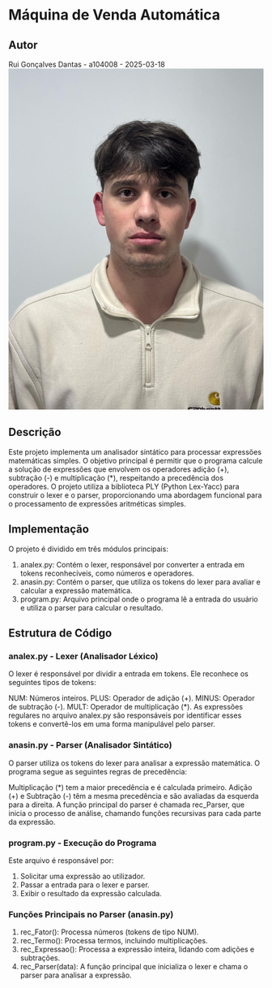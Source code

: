 # **Máquina de Venda Automática**  

## **Autor**  
Rui Gonçalves Dantas - a104008 - 2025-03-18  
![Autor](https://github.com/ruidantas04/PL2025-A104008/blob/main/e034a3fe-4b4a-4a78-8cf5-8c200b1753be.jpg)

## **Descrição**
Este projeto implementa um analisador sintático para processar expressões matemáticas simples. O objetivo principal é permitir que o programa calcule a solução de expressões que envolvem os operadores adição (+), subtração (-) e multiplicação (*), respeitando a precedência dos operadores.
O projeto utiliza a biblioteca PLY (Python Lex-Yacc) para construir o lexer e o parser, proporcionando uma abordagem funcional para o processamento de expressões aritméticas simples.

## **Implementação** 
O projeto é dividido em três módulos principais:

1. analex.py: Contém o lexer, responsável por converter a entrada em tokens reconhecíveis, como números e operadores.
2. anasin.py: Contém o parser, que utiliza os tokens do lexer para avaliar e calcular a expressão matemática.
3. program.py: Arquivo principal onde o programa lê a entrada do usuário e utiliza o parser para calcular o resultado.

## **Estrutura de Código**
### analex.py - Lexer (Analisador Léxico)
O lexer é responsável por dividir a entrada em tokens. Ele reconhece os seguintes tipos de tokens:

NUM: Números inteiros.
PLUS: Operador de adição (+).
MINUS: Operador de subtração (-).
MULT: Operador de multiplicação (*).
As expressões regulares no arquivo analex.py são responsáveis por identificar esses tokens e convertê-los em uma forma manipulável pelo parser.

### anasin.py - Parser (Analisador Sintático)
O parser utiliza os tokens do lexer para analisar a expressão matemática. O programa segue as seguintes regras de precedência:

Multiplicação (*) tem a maior precedência e é calculada primeiro.
Adição (+) e Subtração (-) têm a mesma precedência e são avaliadas da esquerda para a direita.
A função principal do parser é chamada rec_Parser, que inicia o processo de análise, chamando funções recursivas para cada parte da expressão.

### program.py - Execução do Programa
Este arquivo é responsável por:

1. Solicitar uma expressão ao utilizador.
2. Passar a entrada para o lexer e parser.
3. Exibir o resultado da expressão calculada.
### Funções Principais no Parser (anasin.py)

1. rec_Fator(): Processa números (tokens de tipo NUM).
2. rec_Termo(): Processa termos, incluindo multiplicações.
3. rec_Expressao(): Processa a expressão inteira, lidando com adições e subtrações.
4. rec_Parser(data): A função principal que inicializa o lexer e chama o parser para analisar a expressão.
